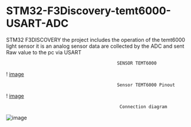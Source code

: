 # STM32-F3Discovery-temt6000-USART-ADC
STM32 F3DISCOVERY the project includes the operation of the temt6000 light sensor it is an analog sensor data are collected by the ADC and sent Raw value to the pc via USART 
    
                                              SENSOR TEMT6000
  !         [image](https://user-images.githubusercontent.com/36985894/168283502-481ef507-da70-4692-b2a8-703fa40283e7.png)

                                              Sensor TEMT6000 Pinout 
   !        [image](https://user-images.githubusercontent.com/36985894/168283739-a4212127-8f7b-4b6d-a7c8-f178a5c3d099.png)
               
                                               Connection diagram
![image](https://user-images.githubusercontent.com/36985894/168289709-51865620-8cfa-4ab6-a5c8-6cb6615d7826.png)

               
               
